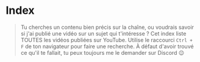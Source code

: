 # Index

> Tu cherches un contenu bien précis sur la chaîne, ou voudrais savoir si j'ai publié une vidéo sur un sujet qui t'intéresse ? Cet index liste TOUTES les vidéos publiées sur YouTube. Utilise le raccourci `Ctrl + F` de ton navigateur pour faire une recherche. À défaut d'avoir trouvé ce qu'il te fallait, tu peux toujours me le demander sur Discord 😉
